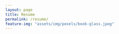 ```yaml
---
layout: page
title: Resume
permalink: /resume/
feature-img: "assets/img/pexels/book-glass.jpeg"
---
```

<div align = "center">
    <object data="../assets/data/GribbinMatthewResume.pdf" width="1000" height="1050" type='application/pdf'></object>
</div>

